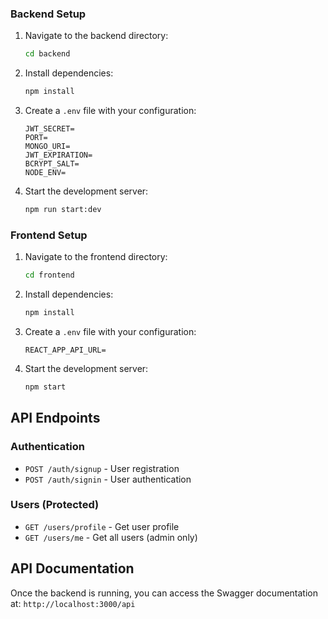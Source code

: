 ### Backend Setup

1. Navigate to the backend directory:
   ```bash
   cd backend
   ```

2. Install dependencies:
   ```bash
   npm install
   ```

3. Create a `.env` file with your configuration:
   ```env
   JWT_SECRET=
   PORT=
   MONGO_URI=
   JWT_EXPIRATION=
   BCRYPT_SALT=
   NODE_ENV=
   ```

4. Start the development server:
   ```bash
   npm run start:dev
   ```

### Frontend Setup

1. Navigate to the frontend directory:
   ```bash
   cd frontend
   ```

2. Install dependencies:
   ```bash
   npm install
   ```

3. Create a `.env` file with your configuration:
   ```env
   REACT_APP_API_URL=
   ```

4. Start the development server:
   ```bash
   npm start
   ```

## API Endpoints

### Authentication
- `POST /auth/signup` - User registration
- `POST /auth/signin` - User authentication

### Users (Protected)
- `GET /users/profile` - Get user profile
- `GET /users/me` - Get all users (admin only)

## API Documentation

Once the backend is running, you can access the Swagger documentation at:
`http://localhost:3000/api`




